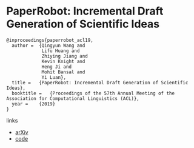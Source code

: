 # PaperRobot: Incremental Draft Generation of Scientific Ideas

```
@inproceedings{paperrobot_acl19,
  author = 	{Qingyun Wang and
             Lifu Huang and
             Zhiying Jiang and
             Kevin Knight and
             Heng Ji and
             Mohit Bansal and
             Yi Luan},
  title = 	{PaperRobot: Incremental Draft Generation of Scientific Ideas},
  booktitle = 	{Proceedings of the 57th Annual Meeting of the Association for Computational Linguistics (ACL)},
  year = 	{2019}
}
```

links
- [arXiv](https://arxiv.org/abs/1905.07870)
- [code](https://github.com/EagleW/PaperRobot)
